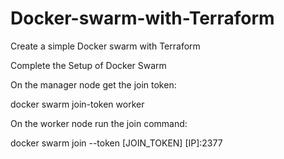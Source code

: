 # Docker-swarm-with-Terraform
Create a simple Docker swarm with Terraform

Complete the Setup of Docker Swarm

On the manager node get the join token:

docker swarm join-token worker

On the worker node run the join command:

docker swarm join --token [JOIN_TOKEN] [IP]:2377
